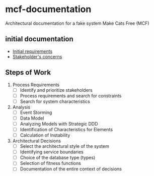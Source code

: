 # mcf-documentation
Architectural documentation for a fake system Make Cats Free (MCF)
## initial documentation
- [Initial requirements](https://github.com/mariakrol/mcf-documentation/blob/main/initial-requirements.md)
- [Stakeholder's concerns](https://github.com/mariakrol/mcf-documentation/blob/main/concerns.md)
## Steps of Work
1. Process Requirements
   -[ ] Identify and prioritize stakeholders
   -[ ] Process requirements and search for constraints
   -[ ] Search for system characteristics
2. Analysis
   -[ ] Event Storming
   -[ ] Data Model
   -[ ] Analyzing Models with Strategic DDD
   -[ ] Identification of Characteristics for Elements
   -[ ] Calculation of Instability
3. Architectural Decisions
   -[ ] Select the architectural style of the system
   -[ ] Identifying service boundaries
   -[ ] Choice of the database type (types)
   -[ ] Selection of fitness functions
   -[ ] Documentation of the entire context of decisions
